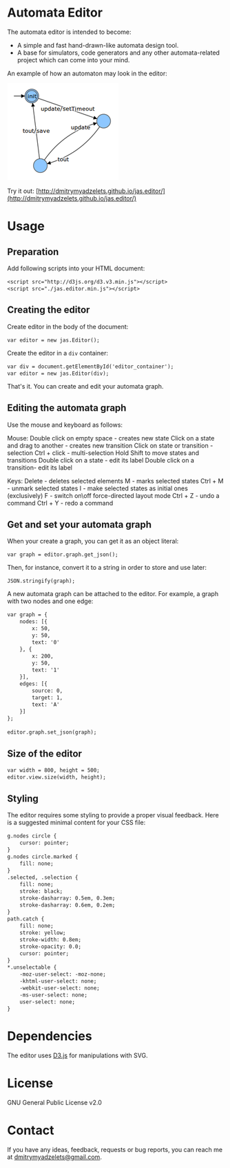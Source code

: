 # Automata Editor

The automata editor is intended to become:
* A simple and fast hand-drawn-like automata design tool.
* A base for simulators, code generators and any other automata-related project which can come into your mind.

An example of how an automaton may look in the editor:

![Automaton for delayed save](https://github.com/dmitrymyadzelets/jas.editor/blob/master/img/graph_delayed_save.png "Automaton for delayed save of multiple updates")

Try it out: [http://dmitrymyadzelets.github.io/jas.editor/](http://dmitrymyadzelets.github.io/jas.editor/)

<!-- # How to use it in other project

The editor is created such that it can be easily used in other projects related to automata. The core of the editor implements only drawing and undo/redo capabilities. The API allows your to extend its functionality.
 -->

# Usage

## Preparation

Add following scripts into your HTML document:

    <script src="http://d3js.org/d3.v3.min.js"></script>
    <script src="./jas.editor.min.js"></script>

## Creating the editor

Create editor in the body of the document:

    var editor = new jas.Editor();

Create the editor in a `div` container:

    var div = document.getElementById('editor_container');
    var editor = new jas.Editor(div);

That's it. You can create and edit your automata graph.

## Editing the automata graph

Use the mouse and keyboard as follows:

Mouse:
    Double click on empty space - creates new state
    Click on a state and drag to another - creates new transition
    Click on state or transition - selection
    Ctrl + click - multi-selection
    Hold Shift to move states and transitions
    Double click on a state - edit its label
    Double click on a transition- edit its label

Keys:
    Delete - deletes selected elements
    M - marks selected states
    Ctrl + M - unmark selected states
    I - make selected states as initial ones (exclusively)
    F - switch on\off force-directed layout mode
    Ctrl + Z - undo a command
    Ctrl + Y - redo a command

## Get and set your automata graph

When your create a graph, you can get it as an object literal:

    var graph = editor.graph.get_json();

Then, for instance, convert it to a string in order to store and use later:

    JSON.stringify(graph);

A new automata graph can be attached to the editor. For example, a graph with two nodes and one edge:

    var graph = {
        nodes: [{
            x: 50,
            y: 50,
            text: '0'
        }, {
            x: 200,
            y: 50,
            text: '1'
        }],
        edges: [{
            source: 0,
            target: 1,
            text: 'A'
        }]
    };

    editor.graph.set_json(graph);

## Size of the editor

    var width = 800, height = 500;
    editor.view.size(width, height);

## Styling

The editor requires some styling to provide a proper visual feedback. Here is a suggested minimal content for your CSS file:

    g.nodes circle {
        cursor: pointer;
    }
    g.nodes circle.marked {
        fill: none;
    }
    .selected, .selection {
        fill: none;
        stroke: black;
        stroke-dasharray: 0.5em, 0.3em;
        stroke-dasharray: 0.6em, 0.2em;
    }
    path.catch {
        fill: none;
        stroke: yellow;
        stroke-width: 0.8em;
        stroke-opacity: 0.0;
        cursor: pointer;
    }
    *.unselectable {
        -moz-user-select: -moz-none;
        -khtml-user-select: none;
        -webkit-user-select: none;
        -ms-user-select: none;
        user-select: none;
    }

# Dependencies

The editor uses [D3.js](https://github.com/mbostock/d3) for manipulations with SVG.

# License

GNU General Public License v2.0

# Contact

If you have any ideas, feedback, requests or bug reports, you can reach me at [dmitrymyadzelets@gmail.com](mailto:dmitrymyadzelets@gmail.com).